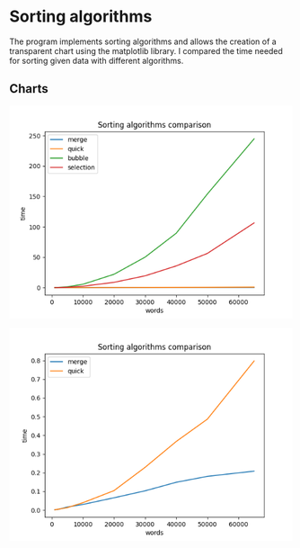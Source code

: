 # Sorting algorithms

The program implements sorting algorithms and allows the creation of a transparent chart using the matplotlib library. I compared the time needed for sorting given data with different algorithms.

## Charts

![](https://github.com/lukassw1/different-algorithms-and-data-structures/blob/main/sorting_algorithms/sorting-algorithms.png)

![](https://github.com/lukassw1/different-algorithms-and-data-structures/blob/main/sorting_algorithms/merge-quick.png)
